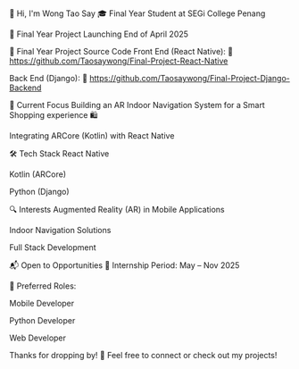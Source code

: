 👋 Hi, I'm Wong Tao Say
🎓 Final Year Student at SEGi College Penang

🚀 Final Year Project Launching End of April 2025

📁 Final Year Project Source Code
Front End (React Native):
🔗 https://github.com/Taosaywong/Final-Project-React-Native

Back End (Django):
🔗 https://github.com/Taosaywong/Final-Project-Django-Backend

🚧 Current Focus
Building an AR Indoor Navigation System for a Smart Shopping experience 🛍️

Integrating ARCore (Kotlin) with React Native

🛠️ Tech Stack
React Native

Kotlin (ARCore)

Python (Django)

🔍 Interests
Augmented Reality (AR) in Mobile Applications

Indoor Navigation Solutions

Full Stack Development

📬 Open to Opportunities
📆 Internship Period: May – Nov 2025

💼 Preferred Roles:

Mobile Developer

Python Developer

Web Developer

Thanks for dropping by! 🙌
Feel free to connect or check out my projects!
